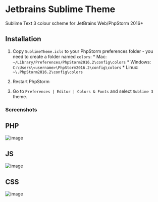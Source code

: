 # Jetbrains Sublime Theme
Sublime Text 3 colour scheme for JetBrains Web/PhpStorm 2016+

Installation
------------
1. Copy `SublimeTheme.icls` to your PhpStorm preferences folder - you need to create a folder named `colors`:
        * Mac: `~/Library/Preferences/PhpStorm2016.2\config\colors`
        * Windows: `C:\Users\<username>\PhpStorm2016.2\config\colors`
        * Linux: `~\.PhpStorm2016.2\config\colors`
        
2. Restart PhpStorm

3. Go to `Preferences | Editor | Colors & Fonts` and select `Sublime 3` theme.

### Screenshots
## PHP
![image](https://pp.vk.me/c629630/v629630662/356af/yS3KKZIwL6c.jpg)

## JS
![image](https://pp.vk.me/c629630/v629630662/3569b/BzSMULBRElw.jpg)

## CSS
![image](https://pp.vk.me/c629630/v629630662/356a5/dqvLDPi3r6I.jpg)

